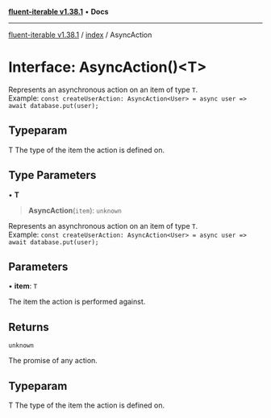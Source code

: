[**fluent-iterable v1.38.1**](../../README.md) • **Docs**

***

[fluent-iterable v1.38.1](../../README.md) / [index](../README.md) / AsyncAction

# Interface: AsyncAction()\<T\>

Represents an asynchronous action on an item of type `T`.<br>
  Example: `const createUserAction: AsyncAction<User> = async user => await database.put(user);`

## Typeparam

T The type of the item the action is defined on.

## Type Parameters

• **T**

> **AsyncAction**(`item`): `unknown`

Represents an asynchronous action on an item of type `T`.<br>
  Example: `const createUserAction: AsyncAction<User> = async user => await database.put(user);`

## Parameters

• **item**: `T`

The item the action is performed against.

## Returns

`unknown`

The promise of any action.

## Typeparam

T The type of the item the action is defined on.
